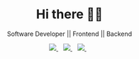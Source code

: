 <h1 align='center'>Hi there 👋🏾</h1>

<p align='center'>Software Developer || Frontend || Backend </p>

<p align='center'>
<a href="https://github.com/rmorris29/rmorris29.github.io" target="_blank">
  <img src="https://img.shields.io/badge/Richard's-Portfolio-red" />
</a>&nbsp;&nbsp;
<a href="https://www.linkedin.com/in/richard-m-763416152/" target="_blank">
  <img src="https://img.shields.io/badge/linkedin-%230077B5.svg?&style=for-the-badge&logo=linkedin&logoColor=white" />
</a>&nbsp;&nbsp;
<a href="mailto:richard.morris2493@gmail.com" target="_blank">
  <img src="https://img.shields.io/badge/email me-%23D14836.svg?&style=for-the-badge&logo=gmail&logoColor=white" />
</a>&nbsp;&nbsp;
</p>
